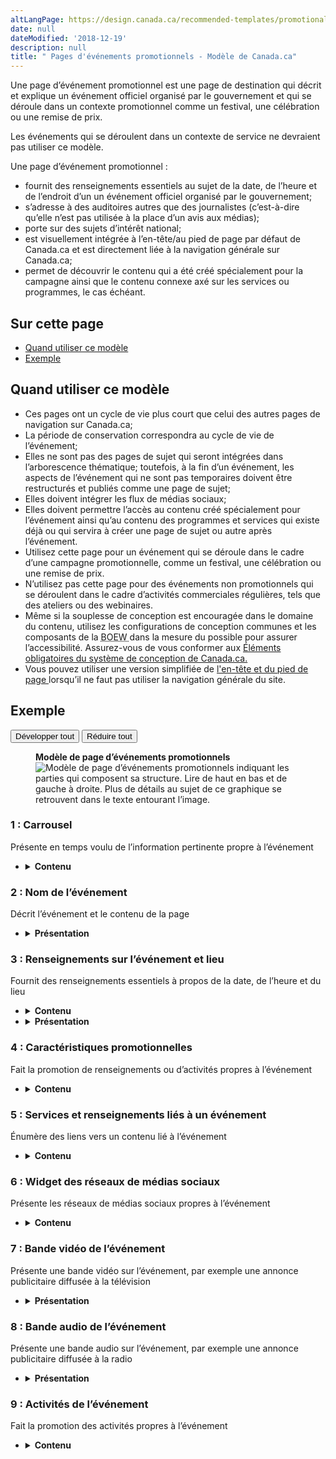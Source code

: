 ```yaml
---
altLangPage: https://design.canada.ca/recommended-templates/promotional-events-pages.html
date: null
dateModified: '2018-12-19'
description: null
title: " Pages d'événements promotionnels - Modèle de Canada.ca"
---
```



<div>

 <p>
  Une page d’événement promotionnel est une page de destination qui décrit et explique un événement officiel organisé par le gouvernement et qui se déroule dans un contexte promotionnel comme un festival, une célébration ou une remise de prix.
 </p>
 <p>
  Les événements qui se déroulent dans un contexte de service ne devraient pas utiliser ce modèle.
 </p>
 <p>
  Une page d’événement promotionnel :
 </p>
 <ul>
  <li>
   fournit des renseignements essentiels au sujet de la date, de l’heure et de l’endroit d’un un événement officiel organisé par le gouvernement;
  </li>
  <li>
   s’adresse à des auditoires autres que des journalistes (c’est-à-dire qu’elle n’est pas utilisée à la place d’un avis aux médias);
  </li>
  <li>
   porte sur des sujets d’intérêt national;
  </li>
  <li>
   est visuellement intégrée à l’en-tête/au pied de page par défaut de Canada.ca et est directement liée à la navigation générale sur Canada.ca;
  </li>
  <li>
   permet de découvrir le contenu qui a été créé spécialement pour la campagne ainsi que le contenu connexe axé sur les services ou programmes, le cas échéant.
  </li>
 </ul>
 <section>
  <h2>
   Sur cette page
  </h2>
  <ul>
   <li>
    <a href="#utilisation">
     Quand utiliser ce modèle
    </a>
   </li>
   <li>
    <a href="#exemple">
     Exemple
    </a>
   </li>
  </ul>
 </section>
 <section>
  <h2 id="utilisation">
   Quand utiliser ce modèle
  </h2>
  <ul>
   <li>
    Ces pages ont un cycle de vie plus court que celui des autres pages de navigation sur Canada.ca;
   </li>
   <li>
    La période de conservation correspondra au cycle de vie de l’événement;
   </li>
   <li>
    Elles ne sont pas des pages de sujet qui seront intégrées dans l’arborescence thématique; toutefois, à la fin d’un événement, les aspects de l’événement qui ne sont pas temporaires doivent être restructurés et publiés comme une page de sujet;
   </li>
   <li>
    Elles doivent intégrer les flux de médias sociaux;
   </li>
   <li>
    Elles doivent permettre l’accès au contenu créé spécialement pour l’événement ainsi qu’au contenu des programmes et services qui existe déjà ou qui servira à créer une page de sujet ou autre après l’événement.
   </li>
   <li>
    Utilisez cette page pour un événement qui se déroule dans le cadre d’une campagne promotionnelle, comme un festival, une célébration ou une remise de prix.
   </li>
   <li>
    N’utilisez pas cette page pour des événements non promotionnels qui se déroulent dans le cadre d’activités commerciales régulières, tels que des ateliers ou des webinaires.
   </li>
   <li>
    Même si la souplesse de conception est encouragée dans le domaine du contenu, utilisez les configurations de conception communes et les composants de la
    <abbr title="Boîte à outils de l’expérience Web">
     BOEW
    </abbr>
    dans la mesure du possible pour assurer l’accessibilité. Assurez-vous de vous conformer aux
    <a href="{{ site.url }}/specifications/elements-obligatoires.html">
     Éléments obligatoires du système de conception de Canada.ca.
    </a>
   </li>
   <li>
    Vous pouvez utiliser une version simplifiée de
    <a href="{{ site.url }}/specifications/elements-obligatoires.html#entete-piedpage">
     l'en-tête et du pied de page
    </a>
    lorsqu’il ne faut pas utiliser la navigation générale du site.
   </li>
  </ul>
 </section>
 <section>
  <h2 id="exemple">
   Exemple
  </h2>
  <div class="btn-group mrgn-bttm-sm">
   <button class="btn btn-default wb-toggle" data-toggle='{"selector": "details", "parent": "#template-elements", "type": "on"}' type="button">
    Développer tout
   </button>
   <button class="btn btn-default wb-toggle" data-toggle='{"selector": "details", "parent": "#template-elements", "type": "off"}' type="button">
    Réduire tout
   </button>
  </div>
  <div class="row">
   <div class="col-lg-6 pull-right">
    <figure class="mrgn-bttm-lg">
     <figcaption class="text-center">
      <b>
       Modèle de page d’événements promotionnels
      </b>
     </figcaption>
     <img alt="Modèle de page d’événements promotionnels indiquant les parties qui composent sa structure. Lire de haut en bas et de gauche à droite. Plus de détails au sujet de ce graphique se retrouvent dans le texte entourant l’image." class="full-width" src="https://www.canada.ca/content//dam/tbs-sct/images/government-communications/canada-content-style-guide/event-landing-page-fra.jpg"/>
    </figure>
   </div>
   <div class="col-lg-6 pull-left">
    <section id="template-elements">
     <section>
      <h3>
       1 : Carrousel
      </h3>
      <p>
       Présente en temps voulu de l’information pertinente propre à l’événement
      </p>
      <ul class="list-unstyled">
       <li id="element1">
        <details class="mrgn-bttm-sm">
         <summary class="wb-toggle" data-toggle='{"print":"on"}'>
          <strong>
           Contenu
          </strong>
         </summary>
         <ul>
          <li>
           Utilisez la configuration
           <a href="../configurations-conception-communes/carrousels.html">
            Carrousels
           </a>
           .
          </li>
         </ul>
        </details>
       </li>
      </ul>
     </section>
     <section>
      <h3>
       2 : Nom de l’événement
      </h3>
      <p>
       Décrit l’événement et le contenu de la page
      </p>
      <ul class="list-unstyled">
       <li id="element2">
        <details class="mrgn-bttm-sm">
         <summary class="wb-toggle" data-toggle='{"print":"on"}'>
          <strong>
           Présentation
          </strong>
         </summary>
         <ul>
          <li>
           Le titre de l’événement doit être une balise H1 unique.
          </li>
         </ul>
        </details>
       </li>
      </ul>
     </section>
     <section>
      <h3>
       3 : Renseignements sur l’événement et lieu
      </h3>
      <p>
       Fournit des renseignements essentiels à propos de la date, de l’heure et du lieu
      </p>
      <ul class="list-unstyled">
       <li id="element3">
        <details class="mrgn-bttm-sm">
         <summary class="wb-toggle" data-toggle='{"print":"on"}'>
          <strong>
           Contenu
          </strong>
         </summary>
         <ul>
          <li>
           Les renseignements essentiels indiquent aux gens quand et où se tiendra l’événement.
          </li>
          <li>
           Ils doivent aussi expliquer aux gens comment participer à l’événement (par exemple, renseignements sur l’inscription et l’admission, etc.).
          </li>
         </ul>
        </details>
       </li>
       <li id="element4">
        <details class="mrgn-bttm-sm">
         <summary class="wb-toggle" data-toggle='{"print":"on"}'>
          <strong>
           Présentation
          </strong>
         </summary>
         <ul>
          <li>
           La présentation peut varier.
          </li>
          <li>
           Si une carte est fournie, utiliser le widget de géocartographie disponible sous le thème de la
           <abbr title="Boîte à outils de l’expérience Web">
            BOEW
           </abbr>
           de Canada.ca.
          </li>
         </ul>
        </details>
       </li>
      </ul>
     </section>
     <section>
      <h3>
       4 : Caractéristiques promotionnelles
      </h3>
      <p>
       Fait la promotion de renseignements ou d’activités propres à l’événement
      </p>
      <ul class="list-unstyled">
       <li id="element5">
        <details class="mrgn-bttm-sm">
         <summary class="wb-toggle" data-toggle='{"print":"on"}'>
          <strong>
           Contenu
          </strong>
         </summary>
         <ul>
          <li>
           Utilisez la configuration
           <a href="../configurations-conception-communes/vignettes-promotionnelles.html">
            Promotion contextuelles
           </a>
           .
          </li>
         </ul>
        </details>
       </li>
      </ul>
     </section>
     <section>
      <h3>
       5 : Services et renseignements liés à un événement
      </h3>
      <p>
       Énumère des liens vers un contenu lié à l’événement
      </p>
      <ul class="list-unstyled">
       <li id="element6">
        <details class="mrgn-bttm-sm">
         <summary class="wb-toggle" data-toggle='{"print":"on"}'>
          <strong>
           Contenu
          </strong>
         </summary>
         <ul>
          <li>
           Utilisez la configuration
           <a href="../configurations-conception-communes/services-renseignements.html">
            Services et renseignements
           </a>
           .
          </li>
         </ul>
        </details>
       </li>
      </ul>
     </section>
     <section>
      <h3>
       6 : Widget des réseaux de médias sociaux
      </h3>
      <p>
       Présente les réseaux de médias sociaux propres à l’événement
      </p>
      <ul class="list-unstyled">
       <li id="element7">
        <details class="mrgn-bttm-sm">
         <summary class="wb-toggle" data-toggle='{"print":"on"}'>
          <strong>
           Contenu
          </strong>
         </summary>
         <ul>
          <li>
           Utilisez la configuration
           <a href="../configurations-conception-communes/widget-medias-sociaux.html">
            Widget des réseaux de médias sociaux
           </a>
           .
          </li>
         </ul>
        </details>
       </li>
      </ul>
     </section>
     <section>
      <h3>
       7 : Bande vidéo de l’événement
      </h3>
      <p>
       Présente une bande vidéo sur l’événement,  par exemple une annonce publicitaire diffusée à la télévision
      </p>
      <ul class="list-unstyled">
       <li id="element9">
        <details class="mrgn-bttm-sm">
         <summary class="wb-toggle" data-toggle='{"print":"on"}'>
          <strong>
           Présentation
          </strong>
         </summary>
         <ul>
          <li>
           Utiliser le lecteur multimédia disponible sous le thème de la
           <abbr title="Boîte à outils de l’expérience Web">
            BOEW
           </abbr>
           de Canada.ca.
          </li>
         </ul>
        </details>
       </li>
      </ul>
     </section>
     <section>
      <h3>
       8 : Bande audio de l’événement
      </h3>
      <p>
       Présente une bande audio sur l’événement, par exemple une annonce publicitaire diffusée à la radio
      </p>
      <ul class="list-unstyled">
       <li id="element10">
        <details class="mrgn-bttm-sm">
         <summary class="wb-toggle" data-toggle='{"print":"on"}'>
          <strong>
           Présentation
          </strong>
         </summary>
         <ul>
          <li>
           Utiliser le lecteur multimédia disponible sous le thème de la
           <abbr title="Boîte à outils de l’expérience Web">
            BOEW
           </abbr>
           de Canada.ca.
          </li>
         </ul>
        </details>
       </li>
      </ul>
     </section>
     <section>
      <h3>
       9 : Activités de l’événement
      </h3>
      <p>
       Fait la promotion des activités propres à l’événement
      </p>
      <ul class="list-unstyled">
       <li id="element11">
        <details class="mrgn-bttm-sm">
         <summary class="wb-toggle" data-toggle='{"print":"on"}'>
          <strong>
           Contenu
          </strong>
         </summary>
         <ul>
          <li>
           Utilisez la configuration
           <a href="../configurations-conception-communes/vignettes-promotionnelles.html">
            Promotions contextuelles
           </a>
           .
          </li>
         </ul>
        </details>
       </li>
      </ul>
     </section>
    </section>
   </div>
  </div>
 </section>
</div>


